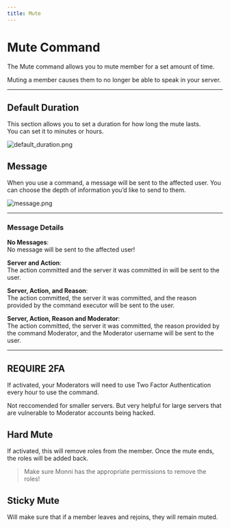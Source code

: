 ```yaml
---
title: Mute
---
```

# Mute Command

The Mute command allows you to mute member for a set amount of time.

Muting a member causes them to no longer be able to speak in your server.

---

## Default Duration

This section allows you to set a duration for how long the mute lasts.  
You can set it to minutes or hours.

![default_duration.png](https://docs.monni.fyi/default_duration.png)

## Message

When you use a command, a message will be sent to the affected user. You can choose the depth of information you’d like to send to them.

![message.png](https://docs.monni.fyi/message.png)

---

### Message Details

**No Messages**:  
No message will be sent to the affected user!

**Server and Action**:  
The action committed and the server it was committed in will be sent to the user.

**Server, Action, and Reason**:  
The action committed, the server it was committed, and the reason provided by the command executor will be sent to the user.

**Server, Action, Reason and Moderator**:  
The action committed, the server it was committed, the reason provided by the command Moderator, and the Moderator username will be sent to the user.

---

## REQUIRE 2FA

If activated, your Moderators will need to use Two Factor Authentication every hour to use the command.

Not reccomended for smaller servers. But very helpful for large servers that are vulnerable to Moderator accounts being hacked.

## Hard Mute

If activated, this will remove roles from the member. Once the mute ends, the roles will be added back.

> Make sure Monni has the appropriate permissions to remove the roles!

## Sticky Mute

Will make sure that if a member leaves and rejoins, they will remain muted.